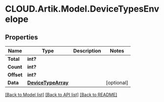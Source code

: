 # CLOUD.Artik.Model.DeviceTypesEnvelope
## Properties

Name | Type | Description | Notes
------------ | ------------- | ------------- | -------------
**Total** | **int?** |  | 
**Count** | **int?** |  | 
**Offset** | **int?** |  | 
**Data** | [**DeviceTypeArray**](DeviceTypeArray.md) |  | [optional] 

[[Back to Model list]](../README.md#documentation-for-models) [[Back to API list]](../README.md#documentation-for-api-endpoints) [[Back to README]](../README.md)

